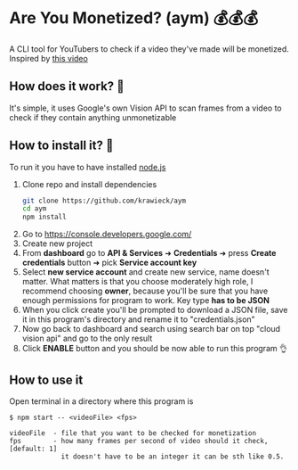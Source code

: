 # Are You Monetized? (aym) 💰💰💰

A CLI tool for YouTubers to check if a video they've made will be monetized. Inspired by [this video](https://youtu.be/cE-UfHO6Huw)

## How does it work? 🤔

It's simple, it uses Google's own Vision API to scan frames from a video to check if they contain anything unmonetizable

## How to install it? 🤔

To run it you have to have installed [node.js](https://nodejs.org/)

1. Clone repo and install dependencies
   ```sh
   git clone https://github.com/krawieck/aym
   cd aym
   npm install
   ```
2. Go to https://console.developers.google.com/
3. Create new project
4. From **dashboard** go to **API & Services** ➜ **Credentials** ➜ press **Create credentials** button ➜ pick **Service account key**
5. Select **new service account** and create new service, name doesn't matter. What matters is that you choose moderately high role, I recommend choosing **owner**, because you'll be sure that you have enough permissions for program to work. Key type **has to be JSON**
7. When you click create you'll be prompted to download a JSON file, save it in this program's directory and rename it to "credentials.json"
8. Now go back to dashboard and search using search bar on top "cloud vision api" and go to the only result
9. Click **ENABLE** button and you should be now able to run this program 👌

## How to use it

Open terminal in a directory where this program is 

```
$ npm start -- <videoFile> <fps>

videoFile  - file that you want to be checked for monetization
fps        - how many frames per second of video should it check,        [default: 1]
             it doesn't have to be an integer it can be sth like 0.5. 


```
